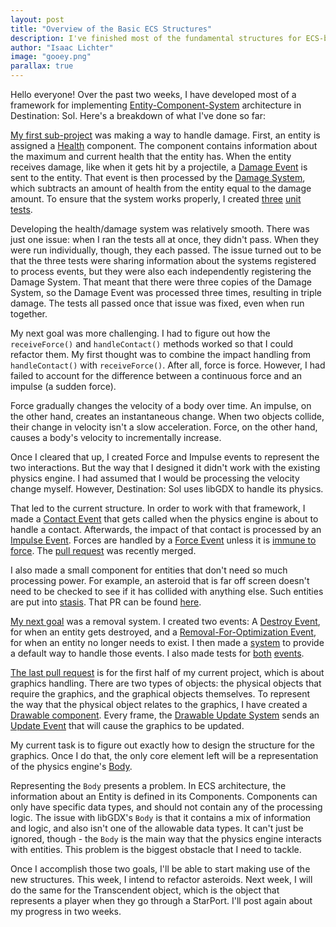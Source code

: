 ```yaml
---
layout: post
title: "Overview of the Basic ECS Structures" 
description: I've finished most of the fundamental structures for ECS-based design. The next stage is putting those structures to use.
author: "Isaac Lichter" 
image: "gooey.png"
parallax: true
---
```


Hello everyone! Over the past two weeks, I have developed most of a framework for implementing [Entity-Component-System](https://github.com/MovingBlocks/Terasology/wiki/Entity-System-Architecture) architecture in Destination: Sol. Here's a breakdown of what I've done so far:

[My first sub-project](https://github.com/MovingBlocks/DestinationSol/pull/515/files) was making a way to handle damage. First, an entity is assigned a [Health](https://github.com/IsaacLic/DestinationSol/blob/ecsImplementation/engine/src/main/java/org/destinationsol/components/Health.java) component. The component contains information about the maximum and current health that the entity has. When the entity receives damage, like when it gets hit by a projectile, a [Damage Event](https://github.com/IsaacLic/DestinationSol/blob/ecsImplementation/engine/src/main/java/org/destinationsol/events/DamageEvent.java) is sent to the entity. That event is then processed by the [Damage System](https://github.com/IsaacLic/DestinationSol/blob/ecsImplementation/engine/src/main/java/org/destinationsol/systems/DamageSystem.java), which subtracts an amount of health from the entity equal to the damage amount. To ensure that the system works properly, I created [three](https://github.com/IsaacLic/DestinationSol/blob/ecsImplementation/engine/src/test/java/org/destinationsol/systems/DamageSystemTests/OnDamageTest.java) [unit](https://github.com/IsaacLic/DestinationSol/blob/ecsImplementation/engine/src/test/java/org/destinationsol/systems/DamageSystemTests/NonNegativeHealthTest.java) [tests](https://github.com/IsaacLic/DestinationSol/blob/ecsImplementation/engine/src/test/java/org/destinationsol/systems/DamageSystemTests/NonNegativeDamageTest.java).

Developing the health/damage system was relatively smooth. There was just one issue: when I ran the tests all at once, they didn't pass. When they were run individually, though, they each passed. The issue turned out to be that the three tests were sharing information about the systems registered to process events, but they were also each independently registering the Damage System. That meant that there were three copies of the Damage System, so the Damage Event was processed three times, resulting in triple damage. The tests all passed once that issue was fixed, even when run together.

My next goal was more challenging. I had to figure out how the `receiveForce()` and `handleContact()` methods worked so that I could refactor them. My first thought was to combine the impact handling from `handleContact()` with `receiveForce()`. After all, force is force. However, I had failed to account for the difference between a continuous force and an impulse (a sudden force).

Force gradually changes the velocity of a body over time. An impulse, on the other hand, creates an instantaneous change. When two objects collide, their change in velocity isn't a slow acceleration. Force, on the other hand, causes a body's velocity to incrementally increase.

Once I cleared that up, I created Force and Impulse events to represent the two interactions. But the way that I designed it didn't work with the existing physics engine. I had assumed that I would be processing the velocity change myself. However, Destination: Sol uses libGDX to handle its physics. 

That led to the current structure. In order to work with that framework, I made a [Contact Event](https://github.com/IsaacLic/DestinationSol/blob/forceHandling/engine/src/main/java/org/destinationsol/events/ContactEvent.java) that gets called when the physics engine is about to handle a contact. Afterwards, the impact of that contact is processed by an [Impulse Event](https://github.com/IsaacLic/DestinationSol/blob/forceHandling/engine/src/main/java/org/destinationsol/events/ImpulseEvent.java). Forces are handled by a [Force Event](https://github.com/IsaacLic/DestinationSol/blob/forceHandling/engine/src/main/java/org/destinationsol/events/ForceEvent.java) unless it is [immune to force](https://github.com/IsaacLic/DestinationSol/blob/forceHandling/engine/src/main/java/org/destinationsol/components/ImmuneToForce.java). The [pull request](https://github.com/MovingBlocks/DestinationSol/pull/516) was recently merged.

I also made a small component for entities that don't need so much processing power. For example, an asteroid that is far off screen doesn't need to be checked to see if it has collided with anything else. Such entities are put into [stasis](https://github.com/IsaacLic/DestinationSol/blob/stasis/engine/src/main/java/org/destinationsol/components/Stasis.java). That PR can be found [here](https://github.com/MovingBlocks/DestinationSol/pull/518).

[My next goal](https://github.com/MovingBlocks/DestinationSol/pull/519) was a removal system. I created two events: A [Destroy Event](https://github.com/IsaacLic/DestinationSol/blob/removal/engine/src/main/java/org/destinationsol/events/DestroyEvent.java), for when an entity gets destroyed, and a [Removal-For-Optimization Event](https://github.com/IsaacLic/DestinationSol/blob/removal/engine/src/main/java/org/destinationsol/events/RemovalForOptimizationEvent.java), for when an entity no longer needs to exist. I then made a [system](https://github.com/IsaacLic/DestinationSol/blob/removal/engine/src/main/java/org/destinationsol/systems/DefaultDestructionSystem.java) to provide a default way to handle those events. I also made tests for [both](https://github.com/IsaacLic/DestinationSol/blob/removal/engine/src/test/java/org/destinationsol/systems/DestructionSystemTests/DestructionTest.java) [events](https://github.com/IsaacLic/DestinationSol/blob/removal/engine/src/test/java/org/destinationsol/systems/DestructionSystemTests/RemovalForOptimizationTest.java).

[The last pull request](https://github.com/MovingBlocks/DestinationSol/pull/520) is for the first half of my current project, which is about graphics handling. There are two types of objects: the physical objects that require the graphics, and the graphical objects themselves. To represent the way that the physical object relates to the graphics, I have created a [Drawable component](https://github.com/IsaacLic/DestinationSol/blob/ecsDrawable/engine/src/main/java/org/destinationsol/drawable/DrawableComponent.java). Every frame, the [Drawable Update System](https://github.com/IsaacLic/DestinationSol/blob/ecsDrawable/engine/src/main/java/org/destinationsol/drawable/DrawableUpdateSystem.java) sends an [Update Event](https://github.com/IsaacLic/DestinationSol/blob/ecsDrawable/engine/src/main/java/org/destinationsol/drawable/DrawableUpdateEvent.java) that will cause the graphics to be updated.

My current task is to figure out exactly how to design the structure for the graphics. Once I do that, the only core element left will be a representation of the physics engine's [Body](https://github.com/libgdx/libgdx/blob/master/extensions/gdx-box2d/gdx-box2d/src/com/badlogic/gdx/physics/box2d/Body.java).

Representing the `Body` presents a problem. In ECS architecture, the information about an Entity is defined in its Components. Components can only have specific data types, and should not contain any of the processing logic. The issue with libGDX's `Body` is that it contains a mix of information and logic, and also isn't one of the allowable data types. It can't just be ignored, though - the `Body` is the main way that the physics engine interacts with entities. This problem is the biggest obstacle that I need to tackle.

Once I accomplish those two goals, I'll be able to start making use of the new structures. This week, I intend to refactor asteroids. Next week, I will do the same for the Transcendent object, which is the object that represents a player when they go through a StarPort. I'll post again about my progress in two weeks.